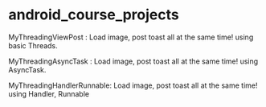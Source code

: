 # android_course_projects
MyThreadingViewPost : Load image, post toast all at the same time! using basic Threads.

MyThreadingAsyncTask : Load image, post toast all at the same time! using AsyncTask.

MyThreadingHandlerRunnable: Load image, post toast all at the same time! using Handler, Runnable
